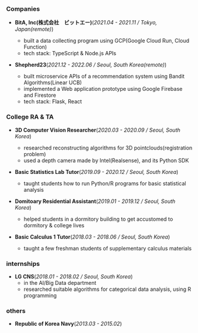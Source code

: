 ### Companies
- **BitA, Inc(株式会社　ビットエー)**(*2021.04 - 2021.11 / Tokyo, Japan(remote)*)
  - built a data collecting program using GCP(Google Cloud Run, Cloud Function)
  - tech stack: TypeScript & Node.js APIs

- **Shepherd23**(*2021.12 - 2022.06 / Seoul, South Korea(remote)*)
  - built microservice APIs of a recommendation system using Bandit Algorithms(Linear UCB)
  - implemented a Web application prototype using Google Firebase and Firestore
  - tech stack: Flask, React

### College RA & TA
- **3D Computer Vision Researcher**(*2020.03 - 2020.09 / Seoul, South Korea*)
  - researched reconstructing algorithms for 3D pointclouds(registration problem)
  - used a depth camera made by Intel(Realsense), and its Python SDK

- **Basic Statistics Lab Tutor**(*2019.09 - 2020.12 / Seoul, South Korea*)
  - taught students how to run Python/R programs for basic statistical analysis
  
- **Domitoary Residential Assistant**(*2019.01 - 2019.12 / Seoul, South Korea*)
  - helped students in a dormitory building to get accustomed to dormitory & college lives

- **Basic Calculus 1 Tutor**(*2018.03 - 2018.06 / Seoul, South Korea*)
  - taught a few freshman students of supplementary calculus materials

### internships
- **LG CNS**(*2018.01 - 2018.02 / Seoul, South Korea*) 
  - in the AI/Big Data department
  - researched suitable algorithms for categorical data analysis, using R programming

### others
- **Republic of Korea Navy**(*2013.03 - 2015.02*)
